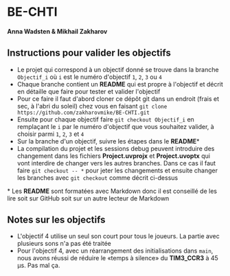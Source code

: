 # BE-CHTI

#### Anna Wadsten & Mikhail Zakharov

## Instructions pour valider les objectifs

- Le projet qui correspond à un objectif donné se trouve dans la branche `Objectif_i` où `i` est le numéro d'objectif `1`, `2`, `3` ou `4`
- Chaque branche contient un **README** qui est propre à l'objectif et décrit en détaille que faire pour tester et valider l'objectif
- Pour ce faire il faut d'abord cloner ce dépôt git dans un endroit (frais et sec, à l'abri du soleil) chez vous en faisant `git clone https://github.com/zakharovmike/BE-CHTI.git`
- Ensuite pour chaque objectif faire `git checkout Objectif_i` en remplaçant le `i` par le numéro d'objectif que vous souhaitez valider, à choisir parmi `1`, `2`, `3` et `4`
- Sur la branche d'un objectif, suivre les étapes dans le **README**\*
- La compilation du projet et les sessions debug peuvent introduire des changement dans les fichiers **Project.uvprojx** et **Project.uvoptx** qui vont interdire de changer vers les autres branches. Dans ce cas il faut faire `git checkout -- *` pour jeter les changements et ensuite changer les branches avec `git checkout` comme décrit ci-dessus

\* Les **README** sont formatées avec Markdown donc il est conseillé de les lire soit sur GitHub soit sur un autre lecteur de Markdown

## Notes sur les objectifs

- L'objectif 4 utilise un seul son court pour tous le joueurs. La partie avec plusieurs sons n'a pas été traitée
- Pour l'objectif 4, avec un réarrangement des initialisations dans `main`, nous avons réussi de réduire le «temps à silence» du **TIM3_CCR3** à 45 µs. Pas mal ça.